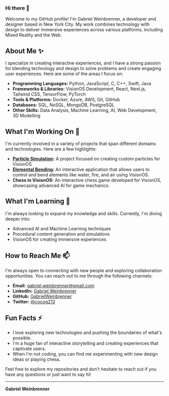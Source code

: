 ### Hi there 👋

Welcome to my GitHub profile! I'm Gabriel Weinbrenner, a developer and designer based in New York City. My work combines technology with design to deliver immersive experiences across various platforms, including Mixed Reality and the Web.

## About Me ✨

I specialize in creating interactive experiences, and I have a strong passion for blending technology and design to solve problems and create engaging user experiences. Here are some of the areas I focus on:

- **Programming Languages:** Python, JavaScript, C, C++, Swift, Java
- **Frameworks & Libraries:** VisionOS Development, React, Next.js, Tailwind CSS, TensorFlow, PyTorch
- **Tools & Platforms:** Docker, Azure, AWS, Git, GitHub
- **Databases:** SQL, NoSQL, MongoDB, PostgreSQL
- **Other Skills:** Data Analysis, Machine Learning, AI, Web Development, 3D Modelling

## What I'm Working On 🔭

I'm currently involved in a variety of projects that span different domains and technologies. Here are a few highlights:

- **[Particle Simulation](https://apps.apple.com/us/app/particle-simulation/id6479706693):** A project focused on creating custom particles for VisionOS
- **[Elemental Bending](https://apps.apple.com/app/elemental-command/id6504262637):** An interactive application that allows users to control and bend elements like water, fire, and air using VisionOS.
- **Chess in VisionOS:** An interactive chess game developed for VisionOS, showcasing advanced AI for game mechanics.

## What I'm Learning 🌱

I'm always looking to expand my knowledge and skills. Currently, I'm diving deeper into:

- Advanced AI and Machine Learning techniques
- Procedural content generation and simulations
- VisionOS for creating immersive experiences

## How to Reach Me 📫

I'm always open to connecting with new people and exploring collaboration opportunities. You can reach out to me through the following channels:

- **Email:** [gabriel.weinbrenner@gmail.com](mailto:gabriel.weinbrenner@gmail.com)
- **LinkedIn:** [Gabriel Weinbrenner](https://www.linkedin.com/in/gabriel-weinbrenner-b0083797/)
- **GitHub:** [GabrielWeinbrenner](https://github.com/GabrielWeinbrenner/)
- **Twitter:** [@cocog213](https://twitter.com/cocog213)

## Fun Facts ⚡

- I love exploring new technologies and pushing the boundaries of what's possible.
- I'm a huge fan of interactive storytelling and creating experiences that captivate users.
- When I'm not coding, you can find me experimenting with new design ideas or playing chess.

Feel free to explore my repositories and don't hesitate to reach out if you have any questions or just want to say hi!

---

**Gabriel Weinbrenner**
